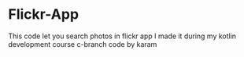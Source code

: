 # Flickr-App
This code let you search photos in flickr app
I made it during my kotlin development course
c-branch code by karam
